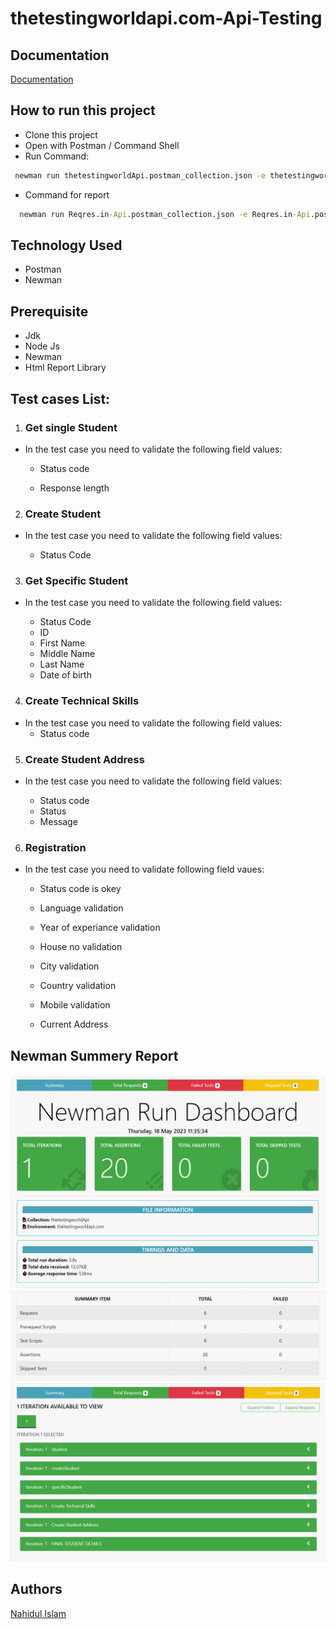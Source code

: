 
# thetestingworldapi.com-Api-Testing


## Documentation

[Documentation]([https://linktodocumentation](https://documenter.getpostman.com/view/26949822/2s93m1aQDV))


## How to run this project

- Clone this project
- Open with Postman / Command Shell
- Run Command:

```cmd
 newman run thetestingworldApi.postman_collection.json -e thetestingworldapi.com.postman_environment.json
```
- Command for report
```cmd
  newman run Reqres.in-Api.postman_collection.json -e Reqres.in-Api.postman_environment.json -r cli,htmlextra
```


## Technology Used
- Postman
- Newman

## Prerequisite
- Jdk
- Node Js
- Newman
- Html Report Library
## Test cases List:
1. ### Get single Student
  - In the test case    you need to validate the following field values:
    - Status code 
   
    - Response length

2. ### Create Student
* In the test case you need to validate the following field values:

    -  Status Code
   
3. ### Get Specific Student  
* In the test case you need to validate the following field values:

    - Status Code
    - ID
    - First Name
    - Middle Name 
    - Last Name
    - Date of birth

4. ### Create Technical Skills

* In the test case you need to validate the following field values:
    - Status code


5. ### Create Student Address
  * In the test case you need to validate the following field values:

    - Status code
    - Status
    - Message


6. ### Registration
* In the test  case you need to validate following field vaues:
    - Status code is okey

    - Language validation

    - Year of experiance validation

    - House no validation

    - City validation

    - Country validation

    - Mobile validation

    - Current Address


## Newman Summery Report
![Report](https://github.com/Nahid-IIT/thetestingworldapi.com-Api-Testing/blob/main/images/1.PNG)
![report](https://github.com/Nahid-IIT/thetestingworldapi.com-Api-Testing/blob/main/images/2.PNG)
![report](https://github.com/Nahid-IIT/thetestingworldapi.com-Api-Testing/blob/main/images/3.PNG)
## Authors
[Nahidul Islam](https://github.com/Nahid-IIT)

